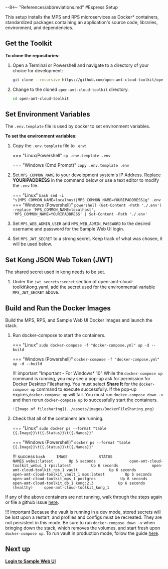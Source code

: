 --8<-- "References/abbreviations.md"
#Express Setup

This setup installs the MPS and RPS microservices as Docker* containers, standardized packages containing an application's source code, libraries, environment, and dependencies. 

## Get the Toolkit

**To clone the repositories:**

1. Open a Terminal or Powershell and navigate to a directory of your choice for development:

    ``` bash
    git clone --recursive https://github.com/open-amt-cloud-toolkit/open-amt-cloud-toolkit --branch v1.3.0
    ```
  
2. Change to the cloned `open-amt-cloud-toolkit` directory.
    ``` bash
    cd open-amt-cloud-toolkit
    ```

## Set Environment Variables  

The  `.env.template` file is used by docker to set environment variables.

**To set the environment variables:**

1. Copy the `.env.template` file to `.env`:

    === "Linux/Powershell"
        ```
        cp .env.template .env
        ```
    
    === "Windows (Cmd Prompt)"
        ```
        copy .env.template .env
        ```

2. Set `MPS_COMMON_NAME` to your development system's IP Address. Replace **YOURIPADDRESS** in the command below or use a text editor to modify the `.env` file.

    === "Linux"
        ``` bash
        sed -i "s|MPS_COMMON_NAME=localhost|MPS_COMMON_NAME=YOURIPADDRESS|g" .env
        ```
    === "Windows (Powershell)"
        ``` powershell
        (Get-Content -Path './.env') -replace 'MPS_COMMON_NAME=localhost', 'MPS_COMMON_NAME=YOURIPADDRESS' | Set-Content -Path './.env'
        ```

3. Set `MPS_WEB_ADMIN_USER` and `MPS_WEB_ADMIN_PASSWORD` to the desired username and password for the Sample Web UI login.

4. Set `MPS_JWT_SECRET` to a strong secret. Keep track of what was chosen, it will be used below.

## Set Kong JSON Web Token (JWT)

The shared secret used in kong needs to be set.

1. Under the `jwt_secrets:secret` section of open-amt-cloud-toolkit\kong.yaml, add the secret used for the environmental variable  `MPS_JWT_SECRET` above.   


## Build and Run the Docker Images

Build the MPS, RPS, and Sample Web UI Docker images and launch the stack.


1.  Run docker-compose to start the containers.
    
    === "Linux"
        ```
        sudo docker-compose -f "docker-compose.yml" up -d --build
        ```
    
    === "Windows (Powershell)"
        ```
        docker-compose -f "docker-compose.yml" up -d --build
        ```
    
    !!! important "Important - For Windows* 10"
        While the `docker-compose up` command is running, you may see a pop-up ask for permission for Docker Desktop Filesharing. You must select **Share It** for the `docker-compose up` command to execute successfully.  If the pop-up expires,`docker-compose up` will fail.  You must run `docker-compose down -v` and then rerun `docker-compose up` to successfully start the containers.

        ![Image of filesharing](../assets/images/DockerFileSharing.png)



2. Check that all of the containers are running.

    
    === "Linux"
        ```
        sudo docker ps --format "table {{.Image}}\t{{.Status}}\t{{.Names}}"
        ```
    
    === "Windows (Powershell)"
        ```
        docker ps --format "table {{.Image}}\t{{.Status}}\t{{.Names}}"
        ```
    
    !!! success
        ``` bash    
        IMAGE              STATUS                     NAMES
        webui:latest       Up 6 seconds               open-amt-cloud-toolkit_webui_1
        rps:latest         Up 6 seconds               open-amt-cloud-toolkit_rps_1
        vault              Up 6 seconds               open-amt-cloud-toolkit_vault_1
        mps:latest         Up 6 seconds               open-amt-cloud-toolkit_mps_1
        postgres           Up 6 seconds               open-amt-cloud-toolkit_db_1
        kong:2.3           Up 6 seconds (healthy)     open-amt-cloud-toolkit_kong_1
        ```
    
If any of the above containers are not running, walk through the steps again or file a github issue [here]( https://github.com/open-amt-cloud-toolkit/open-amt-cloud-toolkit/issues).

!!! important
    Because the vault is running in a dev mode, stored secrets will be lost upon a restart, and profiles and configs must be recreated. They are not persistent in this mode. Be sure to run `docker-compose down -v` when bringing down the stack, which removes the volumes, and start fresh upon `docker-compose up`.  To run vault in production mode, follow the guide [here](./dockerLocal_prodVault.md).

## Next up
[**Login to Sample Web UI**](../General/loginToRPS.md)
